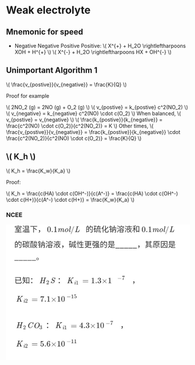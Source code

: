 # Weak electrolyte

## Mnemonic for speed

+ Negative Negative Positive Positive: \\( X^{+} + H_2O \rightleftharpoons XOH + H^{+} \\) \\( X^{-} + H_2O \rightleftharpoons HX + OH^{-} \\)

## Unimportant Algorithm 1

\\( \frac{v_{postive}}{v_{negative}} = \frac{K}{Q} \\)

Proof for example

\\( 2NO_2 (g) = 2NO (g) + O_2 (g) \\)
\\( v_{postive} = k_{postive} c^2(NO_2) \\)
\\( v_{negative} = k_{negative} c^2(NO) \cdot c(O_2) \\)
When balanced, \\( v_{postive} = v_{negative} \\) \\( \frac{k_{postive}}{k_{negative}} = \frac{c^2(NO) \cdot c(O_2)}{c^2(NO_2)} = K \\)
Other times, \\( \frac{v_{postive}}{v_{negative}} = \frac{k_{postive}}{k_{negative}} \cdot \frac{c^2(NO_2)}{c^2(NO) \cdot c(O_2)} = \frac{K}{Q} \\)

## \\( K_h \\)

\\( K_h = \frac{K_w}{K_a} \\)

Proof:

\\( K_h = \frac{c(HA) \cdot c(OH^-)}{c(A^-)} = \frac{c(HA) \cdot c(OH^-) \cdot c(H+)}{c(A^-) \cdot c(H+)} = \frac{K_w}{K_a} \\)

### NCEE

![1](Weak-electrolyte/NCEE-1.jpg)
